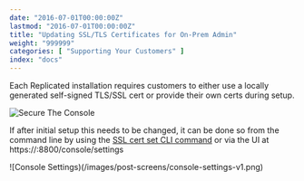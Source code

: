 ```yaml
---
date: "2016-07-01T00:00:00Z"
lastmod: "2016-07-01T00:00:00Z"
title: "Updating SSL/TLS Certificates for On-Prem Admin"
weight: "999999"
categories: [ "Supporting Your Customers" ]
index: "docs"
---
```


Each Replicated installation requires customers to either use a locally generated 
self-signed TLS/SSL cert or provide their own certs during setup.

![Secure The Console](/images/post-screens/secure-the-console.png)

If after initial setup this needs to be changed, it can be done so from the command 
line by using the 
[SSL cert set CLI command](/reference/replicated-cli/#certificate-configuration-via-cli) 
or via the UI at https://:8800/console/settings

![Console Settings)(/images/post-screens/console-settings-v1.png)

